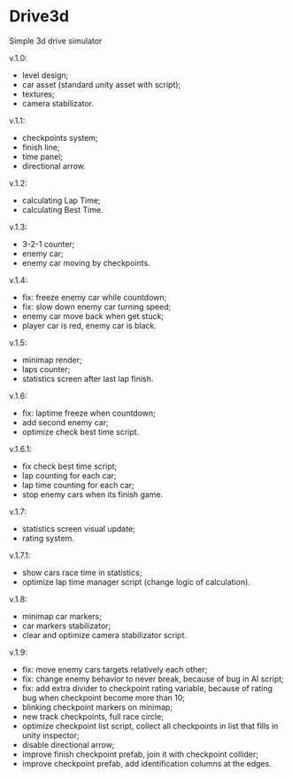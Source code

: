 # Drive3d
Simple 3d drive simulator

v.1.0:
- level design;
- car asset (standard unity asset with script);
- textures;
- camera stabilizator.

v.1.1:
- checkpoints system;
- finish line;
- time panel;
- directional arrow.

v.1.2:
- calculating Lap Time;
- calculating Best Time.

v.1.3:
- 3-2-1 counter;
- enemy car;
- enemy car moving by checkpoints.

v.1.4:
- fix: freeze enemy car while countdown;
- fix: slow down enemy car turning speed;
- enemy car move back when get stuck;
- player car is red, enemy car is black.

v.1.5:
- minimap render;
- laps counter;
- statistics screen after last lap finish.

v.1.6:
- fix: laptime freeze when countdown;
- add second enemy car;
- optimize check best time script.

v.1.6.1:
- fix check best time script;
- lap counting for each car;
- lap time counting for each car;
- stop enemy cars when its finish game.

v.1.7:
- statistics screen visual update;
- rating system.

v.1.7.1:
- show cars race time in statistics;
- optimize lap time manager script (change logic of calculation).

v.1.8:
- minimap car markers;
- car markers stabilizator;
- clear and optimize camera stabilizator script.

v.1.9:
- fix: move enemy cars targets relatively each other;
- fix: change enemy behavior to never break, because of bug in AI script;
- fix: add extra divider to checkpoint rating variable, because of rating bug when checkpoint become more than 10;
- blinking checkpoint markers on minimap;
- new track checkpoints, full race circle;
- optimize checkpoint list script, collect all checkpoints in list that fills in unity inspector;
- disable directional arrow;
- improve finish checkpoint prefab, join it with checkpoint collider;
- improve checkpoint prefab, add identification columns at the edges.
